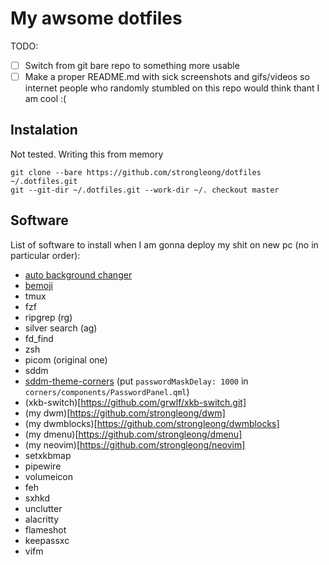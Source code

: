 # My awsome dotfiles

TODO:

 - [ ] Switch from git bare repo to something more usable
 - [ ] Make a proper README.md with sick screenshots and gifs/videos so internet people who randomly stumbled on this repo would think thant I am cool :(

## Instalation

Not tested. Writing this from memory

```console
git clone --bare https://github.com/strongleong/dotfiles ~/.dotfiles.git
git --git-dir ~/.dotfiles.git --work-dir ~/. checkout master
```

## Software

List of software to install when I am gonna deploy my shit on new pc (no in particular order):

 - [auto background changer](https://github.com/AlvinJian/auto_background_changer.git)
 - [bemoji](https://github.com/marty-oehme/bemoji)
 - tmux
 - fzf
 - ripgrep (rg)
 - silver search (ag)
 - fd_find
 - zsh
 - picom (original one)
 - sddm
 - [sddm-theme-corners](https://github.com/aczw/sddm-theme-corners) (put `passwordMaskDelay: 1000` in `corners/components/PasswordPanel.qml`)
 - (xkb-switch)[https://github.com/grwlf/xkb-switch.git]
 - (my dwm)[https://github.com/strongleong/dwm]
 - (my dwmblocks)[https://github.com/strongleong/dwmblocks]
 - (my dmenu)[https://github.com/strongleong/dmenu]
 - (my neovim)[https://github.com/strongleong/neovim]
 - setxkbmap
 - pipewire
 - volumeicon
 - feh
 - sxhkd
 - unclutter
 - alacritty
 - flameshot
 - keepassxc
 - vifm
